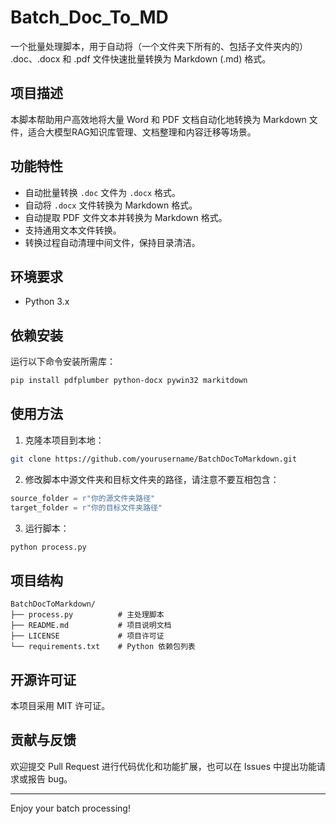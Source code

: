 # Batch_Doc_To_MD
一个批量处理脚本，用于自动将（一个文件夹下所有的、包括子文件夹内的） .doc、.docx 和 .pdf 文件快速批量转换为 Markdown (.md) 格式。

## 项目描述

本脚本帮助用户高效地将大量 Word 和 PDF 文档自动化地转换为 Markdown 文件，适合大模型RAG知识库管理、文档整理和内容迁移等场景。

## 功能特性

- 自动批量转换 `.doc` 文件为 `.docx` 格式。
- 自动将 `.docx` 文件转换为 Markdown 格式。
- 自动提取 PDF 文件文本并转换为 Markdown 格式。
- 支持通用文本文件转换。
- 转换过程自动清理中间文件，保持目录清洁。

## 环境要求

- Python 3.x  

## 依赖安装

运行以下命令安装所需库：

```bash
pip install pdfplumber python-docx pywin32 markitdown
```

## 使用方法

1. 克隆本项目到本地：

```bash
git clone https://github.com/yourusername/BatchDocToMarkdown.git
```

2. 修改脚本中源文件夹和目标文件夹的路径，请注意不要互相包含：

```python
source_folder = r"你的源文件夹路径"
target_folder = r"你的目标文件夹路径"
```

3. 运行脚本：

```bash
python process.py
```

## 项目结构

```
BatchDocToMarkdown/
├── process.py          # 主处理脚本
├── README.md           # 项目说明文档
├── LICENSE             # 项目许可证
└── requirements.txt    # Python 依赖包列表
```

## 开源许可证

本项目采用 MIT 许可证。

## 贡献与反馈

欢迎提交 Pull Request 进行代码优化和功能扩展，也可以在 Issues 中提出功能请求或报告 bug。

---

Enjoy your batch processing!
